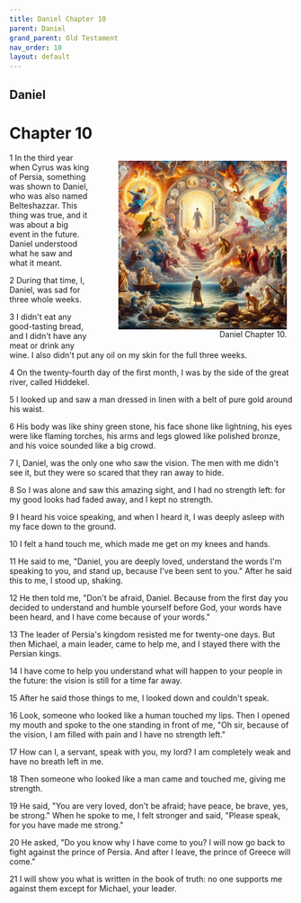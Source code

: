```yaml
---
title: Daniel Chapter 10
parent: Daniel
grand_parent: Old Testament
nav_order: 10
layout: default
---
```


## Daniel

# Chapter 10

<figure style="float: right; margin-right: 10px;">
    <img src="/assets/Image/Daniel/500/10.jpg" alt="Daniel Chapter 10" style="width: 300px; height: 300px; float: right;padding-left: 10px;"/>
    <figcaption style="clear: both;text-align: right;">Daniel Chapter 10.</figcaption>
</figure>
1 In the third year when Cyrus was king of Persia, something was shown to Daniel, who was also named Belteshazzar. This thing was true, and it was about a big event in the future. Daniel understood what he saw and what it meant.

2 During that time, I, Daniel, was sad for three whole weeks.

3 I didn't eat any good-tasting bread, and I didn't have any meat or drink any wine. I also didn't put any oil on my skin for the full three weeks.

4 On the twenty-fourth day of the first month, I was by the side of the great river, called Hiddekel.

5 I looked up and saw a man dressed in linen with a belt of pure gold around his waist.

6 His body was like shiny green stone, his face shone like lightning, his eyes were like flaming torches, his arms and legs glowed like polished bronze, and his voice sounded like a big crowd.

7 I, Daniel, was the only one who saw the vision. The men with me didn't see it, but they were so scared that they ran away to hide.

8 So I was alone and saw this amazing sight, and I had no strength left: for my good looks had faded away, and I kept no strength.

9 I heard his voice speaking, and when I heard it, I was deeply asleep with my face down to the ground.

10 I felt a hand touch me, which made me get on my knees and hands.

11 He said to me, "Daniel, you are deeply loved, understand the words I'm speaking to you, and stand up, because I've been sent to you." After he said this to me, I stood up, shaking.

12 He then told me, "Don't be afraid, Daniel. Because from the first day you decided to understand and humble yourself before God, your words have been heard, and I have come because of your words."

13 The leader of Persia's kingdom resisted me for twenty-one days. But then Michael, a main leader, came to help me, and I stayed there with the Persian kings.

14 I have come to help you understand what will happen to your people in the future: the vision is still for a time far away.

15 After he said those things to me, I looked down and couldn't speak.

16 Look, someone who looked like a human touched my lips. Then I opened my mouth and spoke to the one standing in front of me, "Oh sir, because of the vision, I am filled with pain and I have no strength left."

17 How can I, a servant, speak with you, my lord? I am completely weak and have no breath left in me.

18 Then someone who looked like a man came and touched me, giving me strength.

19 He said, "You are very loved, don't be afraid; have peace, be brave, yes, be strong." When he spoke to me, I felt stronger and said, "Please speak, for you have made me strong."

20 He asked, "Do you know why I have come to you? I will now go back to fight against the prince of Persia. And after I leave, the prince of Greece will come."

21 I will show you what is written in the book of truth: no one supports me against them except for Michael, your leader.



